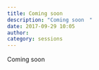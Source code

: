 ```yaml
---
title: Coming soon　
description: "Coming soon　"
date: 2017-09-29 10:05
author: 
category: sessions
---
```

Coming soon　
